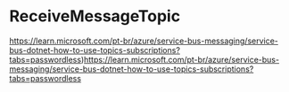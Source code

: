 # ReceiveMessageTopic

https://learn.microsoft.com/pt-br/azure/service-bus-messaging/service-bus-dotnet-how-to-use-topics-subscriptions?tabs=passwordless)https://learn.microsoft.com/pt-br/azure/service-bus-messaging/service-bus-dotnet-how-to-use-topics-subscriptions?tabs=passwordless

